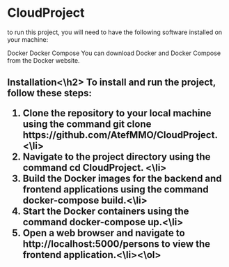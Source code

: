 # CloudProject
to run this project, you will need to have the following software installed on your machine:

Docker
Docker Compose
You can download Docker and Docker Compose from the Docker website.

<h2>Installation<\h2>
To install and run the project, follow these steps:
<ol>
<li>Clone the repository to your local machine using the command git clone https://github.com/AtefMMO/CloudProject.<\li>
<li>Navigate to the project directory using the command cd CloudProject. <\li>
<li>Build the Docker images for the backend and frontend applications using the command docker-compose build.<\li>
<li>Start the Docker containers using the command docker-compose up.<\li>
<li>Open a web browser and navigate to http://localhost:5000/persons to view the frontend application.<\li><\ol>
